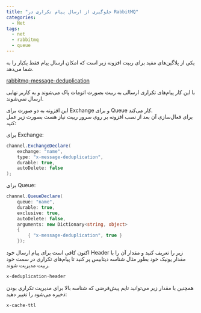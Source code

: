 ```yaml
---
title: "جلوگیری از ارسال پیام تکراری در RabbitMQ"
categories:
  - Net
tags:
  - net
  - rabbitmq
  - queue
---
```


یکی از پلاگین‌های مفید برای ربیت افزونه زیر است که امکان ارسال پیام فقط یکبار را به شما می‌دهد.  

[rabbitmq-message-deduplication](https://github.com/noxdafox/rabbitmq-message-deduplication)  

با این کار پیام‌های تکراری ارسالی به ربیت بصورت اتومات پاک می‌شوند و به کاربر نهایی ارسال نمی‌شوند.  

این افزونه به دو صورت برای Exchange و برای Queue کار می‌کند.  
برای فعال‌سازی آن بعد از نصب افزونه بر روی سرور ربیت نیاز هست بصورت زیر عمل کنید:  

برای Exchange:  

```csharp
channel.ExchangeDeclare(
    exchange: "name",
    type: "x-message-deduplication",
    durable: true,
    autoDelete: false
);
```

برای Queue:  

```csharp
channel.QueueDeclare(
    queue: "name",
    durable: true,
    exclusive: true,
    autoDelete: false,
    arguments: new Dictionary<string, object>
    {
        { "x-message-deduplication", true }
    });
```

اکنون کافی است برای پیام ارسال خود Header زیر را تعریف کنید و مقدار آن را با مقدار یونیک خود بطور مثال شناسه دیتابیس پر کنید تا پیام‌های تکراری در سمت خود ربیت مدیریت شوند.  

```csharp
x-deduplication-header
```

همچنین با مقدار زیر می‌توانید تایم پیش‌فرضی که شناسه بالا برای مدیریت تکراری بودن ذخیره می‌شود را تغییر دهید:  

```csharp
x-cache-ttl
```